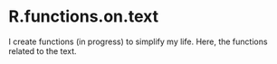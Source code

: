 # R.functions.on.text
I create  functions (in progress) to simplify my life. Here, the functions related to the text.
